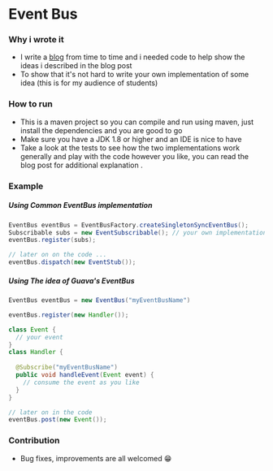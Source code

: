 # Event Bus

### Why i wrote it

- I write a [blog](https://javameweb.wordpress.com) from time to time and i needed code to help show the ideas i described in the blog post
- To show that it's not hard to write your own implementation of some idea (this is for my audience of students)

### How to run

- This is a maven project so you can compile and run using maven, just install the dependencies and you are good to go
- Make sure you have a JDK 1.8 or higher and an IDE is nice to have
- Take a look at the tests to see how the two implementations work generally and play with the code however you like, you can 
read the blog post for additional explanation .

### Example

##### Using Common EventBus implementation

```java
EventBus eventBus = EventBusFactory.createSingletonSyncEventBus();
Subscribable subs = new EventSubscribable(); // your own implementation
eventBus.register(subs);

// later on on the code ... 
eventBus.dispatch(new EventStub());
```  
##### Using The idea of Guava's EventBus

```java
EventBus eventBus = new EventBus("myEventBusName")

eventBus.register(new Handler());

class Event {
  // your event
}
class Handler {
  
  @Subscribe("myEventBusName")
  public void handleEvent(Event event) {
    // consume the event as you like
  }
}

// later on in the code
eventBus.post(new Event());
```

### Contribution

- Bug fixes, improvements are all welcomed 😁

